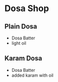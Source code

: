 # Dosa Shop

## Plain Dosa
* Dosa Batter
* light  oil

## Karam Dosa
* Dosa Batter
* added karam with oil
